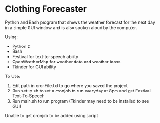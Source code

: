 # Clothing Forecaster
Python and Bash program that shows the weather forecast for the next day in a simple GUI window and is also spoken aloud by the computer. 

Using: 
  - Python 2 
  - Bash 
  - Festival for text-to-speech ability
  - OpenWeatherMap for weather data and weather icons
  - Tkinder for GUI ability

To Use: 
  1. Edit path in cronFile.txt to go where you saved the project
  2. Run setup.sh to set a cronjob to run everyday at 8pm and get Festival Text-To-Speech
  3. Run main.sh to run program (Tkinder may need to be installed to see GUI)

Unable to get cronjob to be added using script

